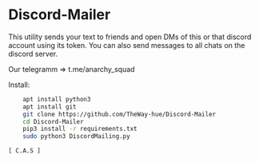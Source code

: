 # Discord-Mailer

 This utility sends your text to friends and open DMs of this or that discord account using its token. 
 You can also send messages to all chats on the discord server.

 Our telegramm => t.me/anarchy_squad

Install:
```bash
    apt install python3
    apt install git
    git clone https://github.com/TheWay-hue/Discord-Mailer
    cd Discord-Mailer
    pip3 install -r requirements.txt
    sudo python3 DiscordMailing.py
```
    [ C.A.S ]
